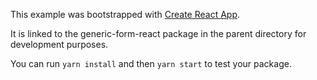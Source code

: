 This example was bootstrapped with [Create React App](https://github.com/facebook/create-react-app).

It is linked to the generic-form-react package in the parent directory for development purposes.

You can run `yarn install` and then `yarn start` to test your package.
